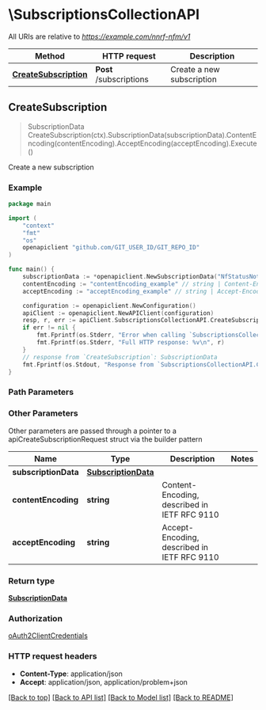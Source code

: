 # \SubscriptionsCollectionAPI

All URIs are relative to *https://example.com/nnrf-nfm/v1*

Method | HTTP request | Description
------------- | ------------- | -------------
[**CreateSubscription**](SubscriptionsCollectionAPI.md#CreateSubscription) | **Post** /subscriptions | Create a new subscription



## CreateSubscription

> SubscriptionData CreateSubscription(ctx).SubscriptionData(subscriptionData).ContentEncoding(contentEncoding).AcceptEncoding(acceptEncoding).Execute()

Create a new subscription

### Example

```go
package main

import (
	"context"
	"fmt"
	"os"
	openapiclient "github.com/GIT_USER_ID/GIT_REPO_ID"
)

func main() {
	subscriptionData := *openapiclient.NewSubscriptionData("NfStatusNotificationUri_example") // SubscriptionData | 
	contentEncoding := "contentEncoding_example" // string | Content-Encoding, described in IETF RFC 9110 (optional)
	acceptEncoding := "acceptEncoding_example" // string | Accept-Encoding, described in IETF RFC 9110 (optional)

	configuration := openapiclient.NewConfiguration()
	apiClient := openapiclient.NewAPIClient(configuration)
	resp, r, err := apiClient.SubscriptionsCollectionAPI.CreateSubscription(context.Background()).SubscriptionData(subscriptionData).ContentEncoding(contentEncoding).AcceptEncoding(acceptEncoding).Execute()
	if err != nil {
		fmt.Fprintf(os.Stderr, "Error when calling `SubscriptionsCollectionAPI.CreateSubscription``: %v\n", err)
		fmt.Fprintf(os.Stderr, "Full HTTP response: %v\n", r)
	}
	// response from `CreateSubscription`: SubscriptionData
	fmt.Fprintf(os.Stdout, "Response from `SubscriptionsCollectionAPI.CreateSubscription`: %v\n", resp)
}
```

### Path Parameters



### Other Parameters

Other parameters are passed through a pointer to a apiCreateSubscriptionRequest struct via the builder pattern


Name | Type | Description  | Notes
------------- | ------------- | ------------- | -------------
 **subscriptionData** | [**SubscriptionData**](SubscriptionData.md) |  | 
 **contentEncoding** | **string** | Content-Encoding, described in IETF RFC 9110 | 
 **acceptEncoding** | **string** | Accept-Encoding, described in IETF RFC 9110 | 

### Return type

[**SubscriptionData**](SubscriptionData.md)

### Authorization

[oAuth2ClientCredentials](../README.md#oAuth2ClientCredentials)

### HTTP request headers

- **Content-Type**: application/json
- **Accept**: application/json, application/problem+json

[[Back to top]](#) [[Back to API list]](../README.md#documentation-for-api-endpoints)
[[Back to Model list]](../README.md#documentation-for-models)
[[Back to README]](../README.md)

